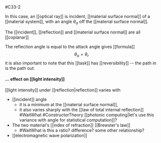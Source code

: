 #C33-2 

In this case, an [[optical ray]] is incident, [[material surface normal]] of a [[material system]], with an angle $\theta_a$ off the [[material surface normal]].

The [[incident]], [[reflection]] and [[material surface normal]] are all [[coplanar]]

The reflection angle is equal to the attack angle gives [[formula]] $$\theta_a = \theta_r$$ it is also important to note that this [[task]] has [[reversibility]] -- the path in is the path out.

#### ... effect on [[light intensity]]
[[light intensity]] under [[reflection|reflection]] varies with 
- [[incident]] angle 
	- it is a minimum at the [[material surface normal]], 
	- it also varies sharply with the [[law of total internal reflection]] #WaitWhat #ConstructorTheory  [[photonic computing|let's use this variance with angle for statistical computation]]?
- The two material's [[index of refraction]] [[Brewster's law]]
	- #WaitWhat is this a ratio? difference? some other relationship?
- [[electromagnetic wave polarization]]